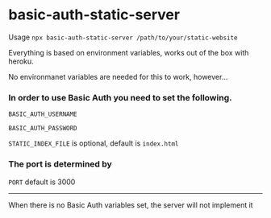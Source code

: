 # basic-auth-static-server

Usage `npx basic-auth-static-server /path/to/your/static-website`

Everything is based on environment variables, works out of the box with heroku.

No environmanet variables are needed for this to work, however...

### In order to use Basic Auth you need to set the following.

`BASIC_AUTH_USERNAME`

`BASIC_AUTH_PASSWORD`

`STATIC_INDEX_FILE` is optional, default is `index.html`

### The port is determined by 

`PORT` default is 3000

---

When there is no Basic Auth variables set, the server will not implement it
